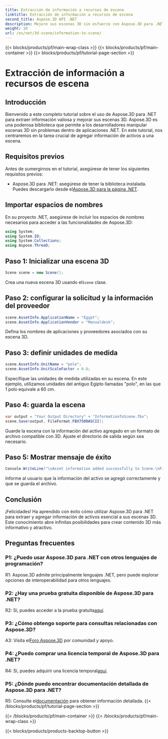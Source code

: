 ```yaml
---
title: Extracción de información a recursos de escena
linktitle: Extracción de información a recursos de escena
second_title: Aspose.3D API .NET
description: Mejore sus escenas 3D sin esfuerzo con Aspose.3D para .NET. Aprenda a agregar información valiosa de activos paso a paso. Descárguelo ahora para disfrutar de una experiencia dinámica en 3D.
weight: 10
url: /es/net/3d-scene/information-to-scene/
---
```


{{< blocks/products/pf/main-wrap-class >}}
{{< blocks/products/pf/main-container >}}
{{< blocks/products/pf/tutorial-page-section >}}

# Extracción de información a recursos de escena

## Introducción

Bienvenido a este completo tutorial sobre el uso de Aspose.3D para .NET para extraer información valiosa y mejorar sus escenas 3D. Aspose.3D es una poderosa biblioteca que permite a los desarrolladores manipular escenas 3D sin problemas dentro de aplicaciones .NET. En este tutorial, nos centraremos en la tarea crucial de agregar información de activos a una escena.

## Requisitos previos

Antes de sumergirnos en el tutorial, asegúrese de tener los siguientes requisitos previos:

-  Aspose.3D para .NET: asegúrese de tener la biblioteca instalada. Puedes descargarlo desde el[Aspose.3D para la página .NET](https://releases.aspose.com/3d/net/).

## Importar espacios de nombres

En su proyecto .NET, asegúrese de incluir los espacios de nombres necesarios para acceder a las funcionalidades de Aspose.3D:

```csharp
using System;
using System.IO;
using System.Collections;
using Aspose.ThreeD;
```

## Paso 1: Inicializar una escena 3D

```csharp
Scene scene = new Scene();
```

 Crea una nueva escena 3D usando el`Scene` clase.

## Paso 2: configurar la solicitud y la información del proveedor

```csharp
scene.AssetInfo.ApplicationName = "Egypt";
scene.AssetInfo.ApplicationVendor = "Manualdesk";
```

Defina los nombres de aplicaciones y proveedores asociados con su escena 3D.

## Paso 3: definir unidades de medida

```csharp
scene.AssetInfo.UnitName = "pole";
scene.AssetInfo.UnitScaleFactor = 0.6;
```

Especifique las unidades de medida utilizadas en su escena. En este ejemplo, utilizamos unidades del antiguo Egipto llamadas "polo", en las que 1 polo equivale a 60 cm.

## Paso 4: guarda la escena

```csharp
var output = "Your Output Directory" + "InformationToScene.fbx";
scene.Save(output, FileFormat.FBX7500ASCII);
```

Guarde la escena con la información del activo agregado en un formato de archivo compatible con 3D. Ajuste el directorio de salida según sea necesario.

## Paso 5: Mostrar mensaje de éxito

```csharp
Console.WriteLine("\nAsset information added successfully to Scene.\nFile saved at " + output);
```

Informe al usuario que la información del activo se agregó correctamente y que se guarda el archivo.

## Conclusión

¡Felicidades! Ha aprendido con éxito cómo utilizar Aspose.3D para .NET para extraer y agregar información de activos esencial a sus escenas 3D. Este conocimiento abre infinitas posibilidades para crear contenido 3D más informativo y atractivo.

## Preguntas frecuentes

### P1: ¿Puedo usar Aspose.3D para .NET con otros lenguajes de programación?

R1: Aspose.3D admite principalmente lenguajes .NET, pero puede explorar opciones de interoperabilidad para otros lenguajes.

### P2: ¿Hay una prueba gratuita disponible de Aspose.3D para .NET?

 R2: Sí, puedes acceder a la prueba gratuita[aquí](https://releases.aspose.com/).

### P3: ¿Cómo obtengo soporte para consultas relacionadas con Aspose.3D?

 A3: Visita el[Foro Aspose.3D](https://forum.aspose.com/c/3d/18) por comunidad y apoyo.

### P4: ¿Puedo comprar una licencia temporal de Aspose.3D para .NET?

 R4: Sí, puedes adquirir una licencia temporal[aquí](https://purchase.aspose.com/temporary-license/).

### P5: ¿Dónde puedo encontrar documentación detallada de Aspose.3D para .NET?

 R5: Consulte el[documentación](https://reference.aspose.com/3d/net/) para obtener información detallada.
{{< /blocks/products/pf/tutorial-page-section >}}

{{< /blocks/products/pf/main-container >}}
{{< /blocks/products/pf/main-wrap-class >}}

{{< blocks/products/products-backtop-button >}}
